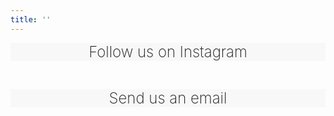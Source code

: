 ```yaml
---
title: ''
---
```


<div class="container">
	<div style="background-color: #f8f8f8;" class="bg-white text-center mx-2 px-4 py-10 flex flex-row justify-center items-center duration-300 transform h-full hover:-translate-y-1 hover:shadow-lg"> <a style="text-decoration:none; font-weight:200" href="https://www.instagram.com/montreal.cup/?hl=en"><p style="text-align: center">
<font size="+2"> Follow us on Instagram </font> </p>
    </a> 
</div>

</br> 

<div class="container">
	<div style="background-color: #f8f8f8;" class="bg-white text-center mx-2 px-4 py-10 flex flex-row justify-center items-center duration-300 transform h-full hover:-translate-y-1 hover:shadow-lg"> <a style="text-decoration:none; font-weight:200" href="mailto:montrealcup@gmail.com"><p style="text-align: center">
<font size="+2"> Send us an email </font> </p>
    </a> 
</div>

